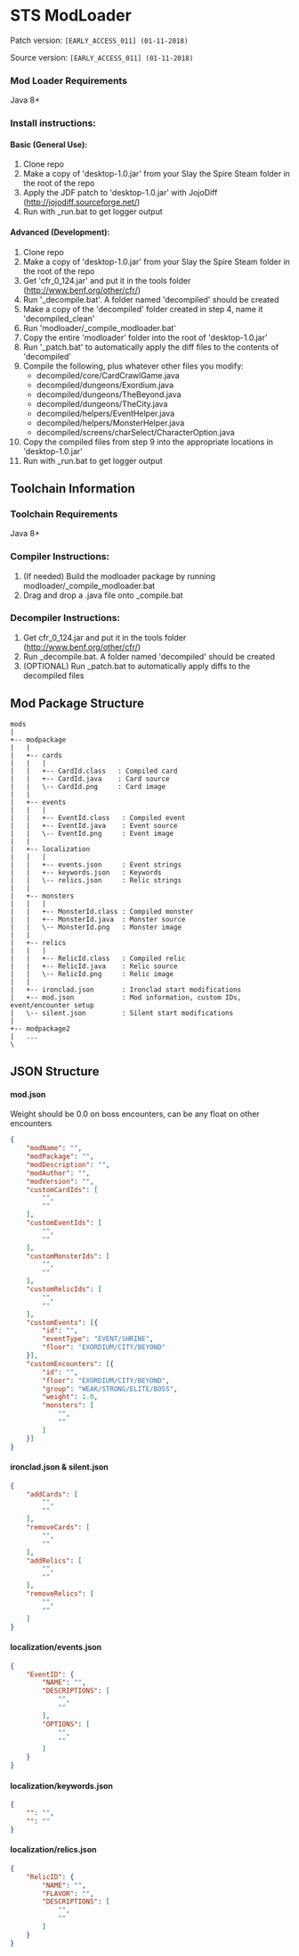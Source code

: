 # STS ModLoader #
Patch version: `[EARLY_ACCESS_011] (01-11-2018)`

Source version: `[EARLY_ACCESS_011] (01-11-2018)`

### Mod Loader Requirements ###
Java 8+

### Install instructions: ###
#### Basic (General Use): ####
1. Clone repo
2. Make a copy of 'desktop-1.0.jar' from your Slay the Spire Steam folder in the root of the repo
3. Apply the JDF patch to 'desktop-1.0.jar' with JojoDiff (http://jojodiff.sourceforge.net/)
4. Run with _run.bat to get logger output

#### Advanced (Development): ####
1. Clone repo
2. Make a copy of 'desktop-1.0.jar' from your Slay the Spire Steam folder in the root of the repo
3. Get 'cfr_0_124.jar' and put it in the tools folder (http://www.benf.org/other/cfr/)
4. Run '_decompile.bat'. A folder named 'decompiled' should be created
5. Make a copy of the 'decompiled' folder created in step 4, name it 'decompiled_clean'
6. Run 'modloader/_compile_modloader.bat'
7. Copy the entire 'modloader' folder into the root of 'desktop-1.0.jar'
8. Run '_patch.bat' to automatically apply the diff files to the contents of 'decompiled'
9. Compile the following, plus whatever other files you modify:
    * decompiled/core/CardCrawlGame.java
    * decompiled/dungeons/Exordium.java
    * decompiled/dungeons/TheBeyond.java
    * decompiled/dungeons/TheCity.java
    * decompiled/helpers/EventHelper.java
    * decompiled/helpers/MonsterHelper.java
    * decompiled/screens/charSelect/CharacterOption.java
10. Copy the compiled files from step 9 into the appropriate locations in 'desktop-1.0.jar'
11. Run with _run.bat to get logger output

## Toolchain Information ##
### Toolchain Requirements ###
Java 8+

### Compiler Instructions: ###
1. (If needed) Build the modloader package by running modloader/_compile_modloader.bat
2. Drag and drop a .java file onto _compile.bat

### Decompiler Instructions: ###
1. Get cfr_0_124.jar and put it in the tools folder (http://www.benf.org/other/cfr/)
2. Run _decompile.bat. A folder named 'decompiled' should be created
3. (OPTIONAL) Run _patch.bat to automatically apply diffs to the decompiled files

## Mod Package Structure ##
```
mods
|
+-- modpackage
|   |
|   +-- cards
|   |   |
|   |   +-- CardId.class   : Compiled card
|   |   +-- CardId.java    : Card source
|   |   \-- CardId.png     : Card image
|   |
|   +-- events
|   |   |
|   |   +-- EventId.class   : Compiled event
|   |   +-- EventId.java    : Event source
|   |   \-- EventId.png     : Event image
|   |   
|   +-- localization
|   |   |
|   |   +-- events.json     : Event strings
|   |   +-- keywords.json   : Keywords
|   |   \-- relics.json     : Relic strings
|   |   
|   +-- monsters
|   |   |
|   |   +-- MonsterId.class : Compiled monster
|   |   +-- MonsterId.java  : Monster source
|   |   \-- MonsterId.png   : Monster image
|   |
|   +-- relics
|   |   |
|   |   +-- RelicId.class   : Compiled relic
|   |   +-- RelicId.java    : Relic source
|   |   \-- RelicId.png     : Relic image
|   |
|   +-- ironclad.json       : Ironclad start modifications
|   +-- mod.json            : Mod information, custom IDs, event/encounter setup
|   \-- silent.json         : Silent start modifications
|
+-- modpackage2
|   ...
\
```
    
## JSON Structure ##
#### mod.json ####
Weight should be 0.0 on boss encounters, can be any float on other encounters
```json
{
    "modName": "",
    "modPackage": "",
    "modDescription": "",
    "modAuthor": "",
    "modVersion": "",
    "customCardIds": [
        "",
        ""
    ],
    "customEventIds": [
        "",
        ""
    ],
    "customMonsterIds": [
        "",
        ""
    ],
    "customRelicIds": [
        "",
        ""
    ],
    "customEvents": [{
        "id": "",
        "eventType": "EVENT/SHRINE",
        "floor": "EXORDIUM/CITY/BEYOND"
    }],
    "customEncounters": [{
        "id": "",
        "floor": "EXORDIUM/CITY/BEYOND",
        "group": "WEAK/STRONG/ELITE/BOSS",
        "weight": 1.0,
        "monsters": [
            "",
            ""
        ]
    }]
}
```

#### ironclad.json & silent.json ####
```json
{
    "addCards": [
        "",
        ""
    ],
    "removeCards": [
        "",
        ""
    ],
    "addRelics": [
        "",
        ""
    ],
    "removeRelics": [
        "",
        ""
    ]
}
```

#### localization/events.json ####
```json
{
    "EventID": {
        "NAME": "",
        "DESCRIPTIONS": [
            "",
            ""
        ],
        "OPTIONS": [
            "",
            ""
        ]
    }
}
```

#### localization/keywords.json ####
```json
{
    "": "",
    "": ""
}
```

#### localization/relics.json
```json
{
    "RelicID": {
        "NAME": "",
        "FLAVOR": "",
        "DESCRIPTIONS": [
            "",
            ""
        ]
    }
}
```